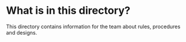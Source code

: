 # What is in this directory?

This directory contains information for the team about rules, procedures and designs.

